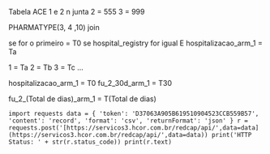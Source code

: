 Tabela ACE 1 e 2 n junta
2 = 555
3 = 999

PHARMATYPE(3, 4 ,10) join


se for o primeiro  = T0
se hospital_registry for igual  E hospitalizacao_arm_1 = Ta

1 = Ta
2 = Tb
3 = Tc
...


hospitalizacao_arm_1 = T0
fu_2_30d_arm_1 = T30

fu_2_(Total de dias)_arm_1 = T(Total de dias)

```
import requests data = { 'token': 'D37063A905B619510904523CCB559B57', 'content': 'record', 'format': 'csv', 'returnFormat': 'json' } r = requests.post('[https://servicos3.hcor.com.br/redcap/api/',data=data](https://servicos3.hcor.com.br/redcap/api/',data=data)) print('HTTP Status: ' + str(r.status_code)) print(r.text)


